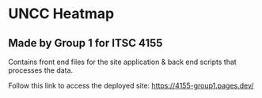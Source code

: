 # UNCC Heatmap
## Made by Group 1 for ITSC 4155
Contains front end files for the site application & back end scripts that processes the data. 

Follow this link to access the deployed site: https://4155-group1.pages.dev/
